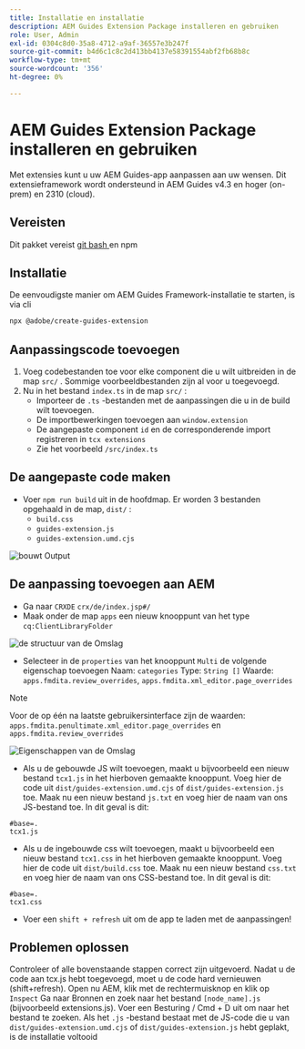 ```yaml
---
title: Installatie en installatie
description: AEM Guides Extension Package installeren en gebruiken
role: User, Admin
exl-id: 0304c8d0-35a8-4712-a9af-36557e3b247f
source-git-commit: b4d6c1c8c2d413bb4137e58391554abf2fb68b8c
workflow-type: tm+mt
source-wordcount: '356'
ht-degree: 0%

---
```


# AEM Guides Extension Package installeren en gebruiken

Met extensies kunt u uw AEM Guides-app aanpassen aan uw wensen. Dit extensieframework wordt ondersteund in AEM Guides v4.3 en hoger (on-prem) en 2310 (cloud).

## Vereisten

Dit pakket vereist [ git bash ](https://github.com/git-guides/install-git) en npm

## Installatie

De eenvoudigste manier om AEM Guides Framework-installatie te starten, is via cli

```bash
npx @adobe/create-guides-extension
```

## Aanpassingscode toevoegen

1. Voeg codebestanden toe voor elke component die u wilt uitbreiden in de map `src/` . Sommige voorbeeldbestanden zijn al voor u toegevoegd.
2. Nu in het bestand `index.ts` in de map `src/` :
   - Importeer de `.ts` -bestanden met de aanpassingen die u in de build wilt toevoegen.
   - De importbewerkingen toevoegen aan `window.extension`
   - De aangepaste component `id` en de corresponderende import registreren in `tcx extensions`
   - Zie het voorbeeld `/src/index.ts`

## De aangepaste code maken

- Voer `npm run build` uit in de hoofdmap. Er worden 3 bestanden opgehaald in de map, `dist/` :
   - `build.css`
   - `guides-extension.js`
   - `guides-extension.umd.cjs`

![ bouwt Output ](./../imgs/build_output.png)

## De aanpassing toevoegen aan AEM

- Ga naar `CRXDE` `crx/de/index.jsp#/`
- Maak onder de map `apps` een nieuw knooppunt van het type `cq:ClientLibraryFolder`

![ de structuur van de Omslag ](./../imgs/crxde_folder_structure.png)

- Selecteer in de `properties` van het knooppunt `Multi` de volgende eigenschap toevoegen
Naam: `categories`
Type: `String []`
Waarde: `apps.fmdita.review_overrides`, `apps.fmdita.xml_editor.page_overrides`

>[!NOTE]
>
> Voor de op één na laatste gebruikersinterface zijn de waarden: `apps.fmdita.penultimate.xml_editor.page_overrides` en `apps.fmdita.review_overrides`


![ Eigenschappen van de Omslag ](./../imgs/crxde_folder_properties.png)

- Als u de gebouwde JS wilt toevoegen, maakt u bijvoorbeeld een nieuw bestand `tcx1.js` in het hierboven gemaakte knooppunt. Voeg hier de code uit `dist/guides-extension.umd.cjs` of `dist/guides-extension.js` toe. Maak nu een nieuw bestand `js.txt` en voeg hier de naam van ons JS-bestand toe. In dit geval is dit:

```t
#base=.
tcx1.js
```

- Als u de ingebouwde css wilt toevoegen, maakt u bijvoorbeeld een nieuw bestand `tcx1.css` in het hierboven gemaakte knooppunt. Voeg hier de code uit `dist/build.css` toe. Maak nu een nieuw bestand `css.txt` en voeg hier de naam van ons CSS-bestand toe. In dit geval is dit:

```t
#base=.
tcx1.css
```

- Voer een `shift + refresh` uit om de app te laden met de aanpassingen!

## Problemen oplossen

Controleer of alle bovenstaande stappen correct zijn uitgevoerd.
Nadat u de code aan tcx.js hebt toegevoegd, moet u de code hard vernieuwen (shift+refresh).
Open nu AEM, klik met de rechtermuisknop en klik op `Inspect`
Ga naar Bronnen en zoek naar het bestand `[node_name].js` (bijvoorbeeld extensions.js). Voer een Besturing / Cmd + D uit om naar het bestand te zoeken. Als het `.js` -bestand bestaat met de JS-code die u van `dist/guides-extension.umd.cjs` of `dist/guides-extension.js` hebt geplakt, is de installatie voltooid
